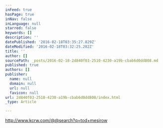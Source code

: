 ```yaml
---
inFeed: true
hasPage: true
inNav: false
inLanguage: null
starred: false
keywords: []
description: ''
datePublished: '2016-02-18T03:35:27.829Z'
dateModified: '2016-02-18T03:32:25.282Z'
title: ''
author: []
sourcePath: _posts/2016-02-18-2d840f03-2510-4230-a19b-cbab6d0dd808.md
published: true
authors: []
publisher:
  name: null
  domain: null
  url: null
  favicon: null
url: 2d840f03-2510-4230-a19b-cbab6d0dd808/index.html
_type: Article

---
```

http://www.kcrw.com/@@search?q=tod+mesirow